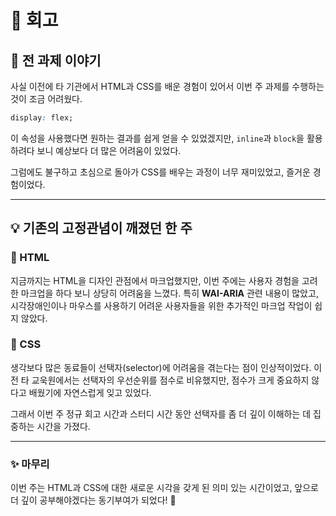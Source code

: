 <!-- 여기에 회고 내용을 작성해주세요 -->

# 📝 회고

## 🎯 전 과제 이야기
사실 이전에 타 기관에서 HTML과 CSS를 배운 경험이 있어서 이번 주 과제를 수행하는 것이 조금 어려웠다.

```css
display: flex;
```

이 속성을 사용했다면 원하는 결과를 쉽게 얻을 수 있었겠지만, `inline`과 `block`을 활용하려다 보니 예상보다 더 많은 어려움이 있었다.

그럼에도 불구하고 초심으로 돌아가 CSS를 배우는 과정이 너무 재미있었고, 즐거운 경험이었다.

---

## 💡 기존의 고정관념이 깨졌던 한 주

### 🔹 HTML
지금까지는 HTML을 디자인 관점에서 마크업했지만, 이번 주에는 사용자 경험을 고려한 마크업을 하다 보니 상당히 어려움을 느꼈다.
특히 **WAI-ARIA** 관련 내용이 많았고, 시각장애인이나 마우스를 사용하기 어려운 사용자들을 위한 추가적인 마크업 작업이 쉽지 않았다.

### 🔹 CSS
생각보다 많은 동료들이 선택자(selector)에 어려움을 겪는다는 점이 인상적이었다.
이전 타 교욱원에서는 선택자의 우선순위를 점수로 비유했지만, 점수가 크게 중요하지 않다고 배웠기에 자연스럽게 잊고 있었다.

그래서 이번 주 정규 회고 시간과 스터디 시간 동안 선택자를 좀 더 깊이 이해하는 데 집중하는 시간을 가졌다.

---

### ✨ 마무리
이번 주는 HTML과 CSS에 대한 새로운 시각을 갖게 된 의미 있는 시간이었고, 앞으로 더 깊이 공부해야겠다는 동기부여가 되었다! 🚀